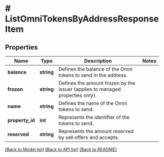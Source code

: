 # # ListOmniTokensByAddressResponseItem

## Properties

Name | Type | Description | Notes
------------ | ------------- | ------------- | -------------
**balance** | **string** | Defines the balance of the Omni tokens to send in the address. |
**frozen** | **string** | Defines the amount frozen by the issuer (applies to managed properties only). |
**name** | **string** | Defines the name of the Omni tokens to send. |
**property_id** | **int** | Represents the identifier of the tokens to send. |
**reserved** | **string** | Represents the amount reserved by sell offers and accepts. |

[[Back to Model list]](../../README.md#models) [[Back to API list]](../../README.md#endpoints) [[Back to README]](../../README.md)
